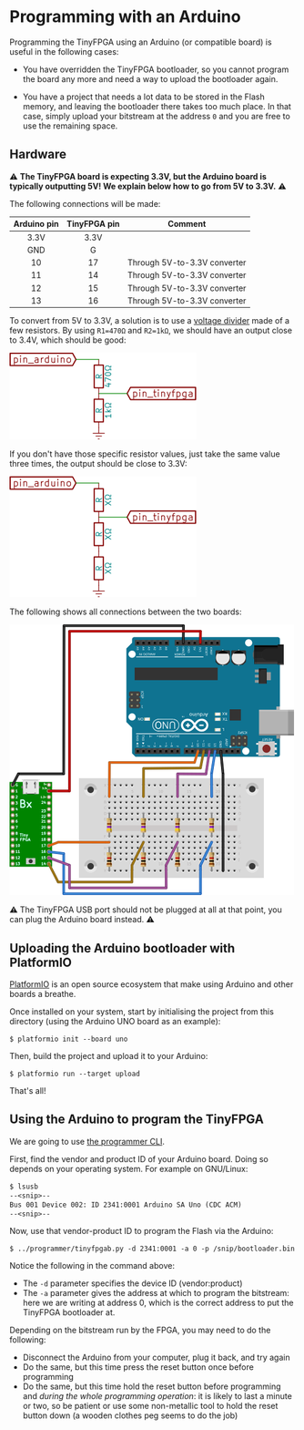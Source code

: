 # Programming with an Arduino

Programming the TinyFPGA using an Arduino (or compatible board) is useful in
the following cases:

 * You have overridden the TinyFPGA bootloader, so you cannot program the board
   any more and need a way to upload the bootloader again.

 * You have a project that needs a lot data to be stored in the Flash memory,
   and leaving the bootloader there takes too much place. In that case, simply
   upload your bitstream at the address `0` and you are free to use the
   remaining space.


## Hardware

:warning: **The TinyFPGA board is expecting 3.3V, but the Arduino board is
typically outputting 5V! We explain below how to go from 5V to 3.3V.**
:warning:

The following connections will be made:

| Arduino pin | TinyFPGA pin | Comment                      |
| :---------: | :----------: | :--------------------------: |
| 3.3V        | 3.3V         |                              |
| GND         | G            |                              |
| 10          | 17           | Through 5V-to-3.3V converter |
| 11          | 14           | Through 5V-to-3.3V converter |
| 12          | 15           | Through 5V-to-3.3V converter |
| 13          | 16           | Through 5V-to-3.3V converter |

To convert from 5V to 3.3V, a solution is to use a [voltage
divider](https://en.wikipedia.org/wiki/Voltage_divider) made of a few
resistors. By using `R1=470Ω` and `R2=1kΩ`, we should have an output close to
3.4V, which should be good:

![Voltage divider with 2 resistors](img/voltage_divider_2resistors.png)

If you don't have those specific resistor values, just take the same value
three times, the output should be close to 3.3V:

![Voltage divider with 3 resistors](img/voltage_divider_3resistors.png)

The following shows all connections between the two boards:

![Overview](img/connections.png)

:warning: The TinyFPGA USB port should not be plugged at all at that point,
you can plug the Arduino board instead. :warning:


## Uploading the Arduino bootloader with PlatformIO

[PlatformIO](http://platformio.org/) is an open source ecosystem that make
using Arduino and other boards a breathe.

Once installed on your system, start by initialising the project from this
directory  (using the Arduino UNO board as an example):

    $ platformio init --board uno

Then, build the project and upload it to your Arduino:

    $ platformio run --target upload

That's all!


## Using the Arduino to program the TinyFPGA

We are going to use [the programmer CLI](../programmer).

First, find the vendor and product ID of your Arduino board. Doing so depends
on your operating system. For example on GNU/Linux:

    $ lsusb
    --<snip>--
    Bus 001 Device 002: ID 2341:0001 Arduino SA Uno (CDC ACM)
    --<snip>--

Now, use that vendor-product ID to program the Flash via the Arduino:

    $ ../programmer/tinyfpgab.py -d 2341:0001 -a 0 -p /snip/bootloader.bin

Notice the following in the command above:

 * The `-d` parameter specifies the device ID (vendor:product)
 * The `-a` parameter gives the address at which to program the bitstream: here
   we are writing at address 0, which is the correct address to put the
   TinyFPGA bootloader at.

Depending on the bitstream run by the FPGA, you may need to do the following:

 * Disconnect the Arduino from your computer, plug it back, and try again
 * Do the same, but this time press the reset button once before programming
 * Do the same, but this time hold the reset button before programming and
   *during the whole programming operation*: it is likely to last a minute or
   two, so be patient or use some non-metallic tool to hold the reset button
   down (a wooden clothes peg seems to do the job)

